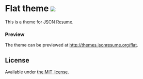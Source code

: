 # Flat theme [![](https://badge.fury.io/js/jsonresume-theme-flat.png)](https://www.npmjs.org/package/jsonresume-theme-flat)

This is a theme for [JSON Resume](http://jsonresume.org/).

### Preview

The theme can be previewed at http://themes.jsonresume.org/flat.

## License

Available under [the MIT license](http://mths.be/mit).
